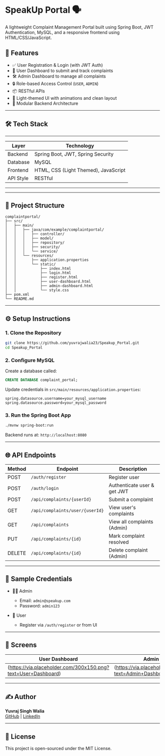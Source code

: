 # SpeakUp Portal 🗣️

A lightweight Complaint Management Portal built using Spring Boot, JWT Authentication, MySQL, and a responsive frontend using HTML/CSS/JavaScript.

## 🚀 Features

- ✅ User Registration & Login (with JWT Auth)
- 🙋 User Dashboard to submit and track complaints
- 🛠️ Admin Dashboard to manage all complaints
- 🔒 Role-based Access Control (`USER`, `ADMIN`)
- 📦 RESTful APIs
- 🎨 Light-themed UI with animations and clean layout
- 📁 Modular Backend Architecture

---

## 🛠️ Tech Stack

____________________________________________________
| Layer      | Technology                           |
|------------|--------------------------------------|
| Backend    | Spring Boot, JWT, Spring Security    |
| Database   | MySQL                                |
| Frontend   | HTML, CSS (Light Themed), JavaScript |
| API Style  | RESTful                              |
-----------------------------------------------------

---

## 📂 Project Structure

```
complaintportal/
├── src/
│   ├── main/
│   │   ├── java/com/example/complaintportal/
│   │   │   ├── controller/
│   │   │   ├── model/
│   │   │   ├── repository/
│   │   │   ├── security/
│   │   │   └── service/
│   │   └── resources/
│   │       ├── application.properties
│   │       └── static/
│   │           ├── index.html
│   │           ├── login.html
│   │           ├── register.html
│   │           ├── user-dashboard.html
│   │           ├── admin-dashboard.html
│   │           └── style.css
├── pom.xml
└── README.md
```

---

## ⚙️ Setup Instructions

### 1. Clone the Repository

```bash
git clone https://github.com/yuvrajwalia23/Speakup_Portal.git
cd Speakup_Portal
```

### 2. Configure MySQL

Create a database called:

```sql
CREATE DATABASE complaint_portal;
```

Update credentials in `src/main/resources/application.properties`:

```properties
spring.datasource.username=your_mysql_username
spring.datasource.password=your_mysql_password
```

### 3. Run the Spring Boot App

```bash
./mvnw spring-boot:run
```

Backend runs at: `http://localhost:8080`

---

## 🌐 API Endpoints

| Method | Endpoint                         | Description                |
|--------|----------------------------------|----------------------------|
| POST   | `/auth/register`                 | Register user              |
| POST   | `/auth/login`                    | Authenticate user & get JWT|
| POST   | `/api/complaints/{userId}`       | Submit a complaint         |
| GET    | `/api/complaints/user/{userId}`  | View user's complaints     |
| GET    | `/api/complaints`                | View all complaints (Admin)|
| PUT    | `/api/complaints/{id}`           | Mark complaint resolved    |
| DELETE | `/api/complaints/{id}`           | Delete complaint (Admin)   |

---

## 🧪 Sample Credentials

- 👨‍💼 Admin
  - Email: `admin@speakup.com`
  - Password: `admin123`

- 🙋 User
  - Register via `/auth/register` or from UI

---

## 🎨 Screens

|                         User Dashboard                       |                        Admin Dashboard                      |
|--------------------------------------------------------------|-------------------------------------------------------------|
|(https://via.placeholder.com/300x150.png?text=User+Dashboard) | (https://via.placeholder.com/300x150.png?text=Admin+Dashboard) |


---

## ✍️ Author

**Yuvraj Singh Walia**  
[GitHub](https://github.com/yuvrajwalia23) | [LinkedIn](https://www.linkedin.com/in/yuvraj-walia-2023xyz/)

---

## 📃 License

This project is open-sourced under the MIT License.